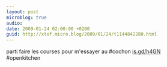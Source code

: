 ```yaml
---
layout: post
microblog: true
audio: 
date: 2009-01-24 02:00:00 +0200
guid: http://xtof.micro.blog/2009/01/24/t1144842280.html
---
```

parti faire les courses pour m'essayer au #cochon [is.gd/h4GN](http://is.gd/h4GN) #openkitchen
